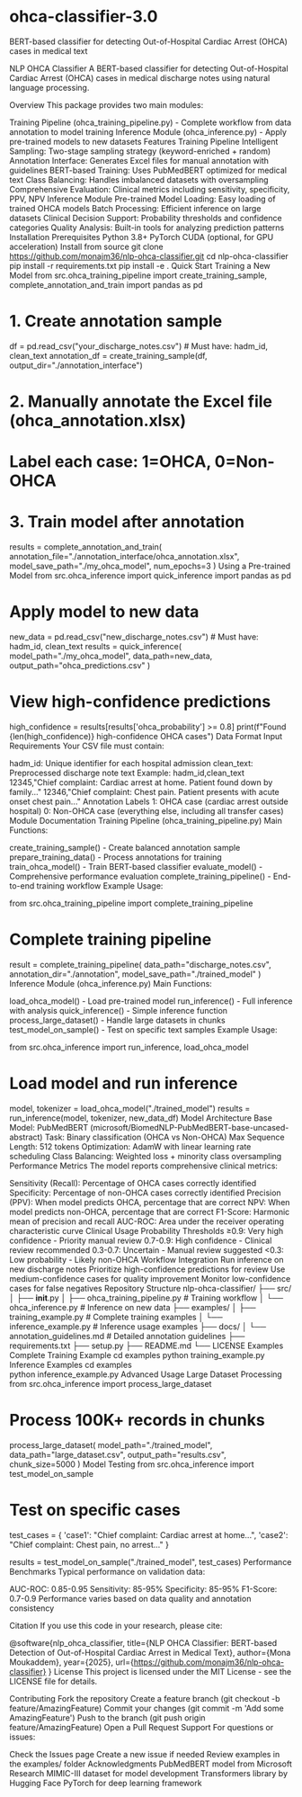 # ohca-classifier-3.0
BERT-based classifier for detecting Out-of-Hospital Cardiac Arrest (OHCA) cases in medical text

NLP OHCA Classifier
A BERT-based classifier for detecting Out-of-Hospital Cardiac Arrest (OHCA) cases in medical discharge notes using natural language processing.

Overview
This package provides two main modules:

Training Pipeline (ohca_training_pipeline.py) - Complete workflow from data annotation to model training
Inference Module (ohca_inference.py) - Apply pre-trained models to new datasets
Features
Training Pipeline
Intelligent Sampling: Two-stage sampling strategy (keyword-enriched + random)
Annotation Interface: Generates Excel files for manual annotation with guidelines
BERT-based Training: Uses PubMedBERT optimized for medical text
Class Balancing: Handles imbalanced datasets with oversampling
Comprehensive Evaluation: Clinical metrics including sensitivity, specificity, PPV, NPV
Inference Module
Pre-trained Model Loading: Easy loading of trained OHCA models
Batch Processing: Efficient inference on large datasets
Clinical Decision Support: Probability thresholds and confidence categories
Quality Analysis: Built-in tools for analyzing prediction patterns
Installation
Prerequisites
Python 3.8+
PyTorch
CUDA (optional, for GPU acceleration)
Install from source
git clone https://github.com/monajm36/nlp-ohca-classifier.git
cd nlp-ohca-classifier
pip install -r requirements.txt
pip install -e .
Quick Start
Training a New Model
from src.ohca_training_pipeline import create_training_sample, complete_annotation_and_train
import pandas as pd

# 1. Create annotation sample
df = pd.read_csv("your_discharge_notes.csv")  # Must have: hadm_id, clean_text
annotation_df = create_training_sample(df, output_dir="./annotation_interface")

# 2. Manually annotate the Excel file (ohca_annotation.xlsx)
# Label each case: 1=OHCA, 0=Non-OHCA

# 3. Train model after annotation
results = complete_annotation_and_train(
    annotation_file="./annotation_interface/ohca_annotation.xlsx",
    model_save_path="./my_ohca_model",
    num_epochs=3
)
Using a Pre-trained Model
from src.ohca_inference import quick_inference
import pandas as pd

# Apply model to new data
new_data = pd.read_csv("new_discharge_notes.csv")  # Must have: hadm_id, clean_text
results = quick_inference(
    model_path="./my_ohca_model",
    data_path=new_data,
    output_path="ohca_predictions.csv"
)

# View high-confidence predictions
high_confidence = results[results['ohca_probability'] >= 0.8]
print(f"Found {len(high_confidence)} high-confidence OHCA cases")
Data Format
Input Requirements
Your CSV file must contain:

hadm_id: Unique identifier for each hospital admission
clean_text: Preprocessed discharge note text
Example:
hadm_id,clean_text
12345,"Chief complaint: Cardiac arrest at home. Patient found down by family..."
12346,"Chief complaint: Chest pain. Patient presents with acute onset chest pain..."
Annotation Labels
1: OHCA case (cardiac arrest outside hospital)
0: Non-OHCA case (everything else, including all transfer cases)
Module Documentation
Training Pipeline (ohca_training_pipeline.py)
Main Functions:

create_training_sample() - Create balanced annotation sample
prepare_training_data() - Process annotations for training
train_ohca_model() - Train BERT-based classifier
evaluate_model() - Comprehensive performance evaluation
complete_training_pipeline() - End-to-end training workflow
Example Usage:

from src.ohca_training_pipeline import complete_training_pipeline

# Complete training pipeline
result = complete_training_pipeline(
    data_path="discharge_notes.csv",
    annotation_dir="./annotation",
    model_save_path="./trained_model"
)
Inference Module (ohca_inference.py)
Main Functions:

load_ohca_model() - Load pre-trained model
run_inference() - Full inference with analysis
quick_inference() - Simple inference function
process_large_dataset() - Handle large datasets in chunks
test_model_on_sample() - Test on specific text samples
Example Usage:

from src.ohca_inference import run_inference, load_ohca_model

# Load model and run inference
model, tokenizer = load_ohca_model("./trained_model")
results = run_inference(model, tokenizer, new_data_df)
Model Architecture
Base Model: PubMedBERT (microsoft/BiomedNLP-PubMedBERT-base-uncased-abstract)
Task: Binary classification (OHCA vs Non-OHCA)
Max Sequence Length: 512 tokens
Optimization: AdamW with linear learning rate scheduling
Class Balancing: Weighted loss + minority class oversampling
Performance Metrics
The model reports comprehensive clinical metrics:

Sensitivity (Recall): Percentage of OHCA cases correctly identified
Specificity: Percentage of non-OHCA cases correctly identified
Precision (PPV): When model predicts OHCA, percentage that are correct
NPV: When model predicts non-OHCA, percentage that are correct
F1-Score: Harmonic mean of precision and recall
AUC-ROC: Area under the receiver operating characteristic curve
Clinical Usage
Probability Thresholds
≥0.9: Very high confidence - Priority manual review
0.7-0.9: High confidence - Clinical review recommended
0.3-0.7: Uncertain - Manual review suggested
<0.3: Low probability - Likely non-OHCA
Workflow Integration
Run inference on new discharge notes
Prioritize high-confidence predictions for review
Use medium-confidence cases for quality improvement
Monitor low-confidence cases for false negatives
Repository Structure
nlp-ohca-classifier/
├── src/
│   ├── __init__.py
│   ├── ohca_training_pipeline.py    # Training workflow
│   └── ohca_inference.py           # Inference on new data
├── examples/
│   ├── training_example.py         # Complete training examples
│   └── inference_example.py        # Inference usage examples
├── docs/
│   └── annotation_guidelines.md    # Detailed annotation guidelines
├── requirements.txt
├── setup.py
├── README.md
└── LICENSE
Examples
Complete Training Example
cd examples
python training_example.py
Inference Examples
cd examples  
python inference_example.py
Advanced Usage
Large Dataset Processing
from src.ohca_inference import process_large_dataset

# Process 100K+ records in chunks
process_large_dataset(
    model_path="./trained_model",
    data_path="large_dataset.csv", 
    output_path="results.csv",
    chunk_size=5000
)
Model Testing
from src.ohca_inference import test_model_on_sample

# Test on specific cases
test_cases = {
    'case1': "Chief complaint: Cardiac arrest at home...",
    'case2': "Chief complaint: Chest pain, no arrest..."
}

results = test_model_on_sample("./trained_model", test_cases)
Performance Benchmarks
Typical performance on validation data:

AUC-ROC: 0.85-0.95
Sensitivity: 85-95%
Specificity: 85-95%
F1-Score: 0.7-0.9
Performance varies based on data quality and annotation consistency

Citation
If you use this code in your research, please cite:

@software{nlp_ohca_classifier,
  title={NLP OHCA Classifier: BERT-based Detection of Out-of-Hospital Cardiac Arrest in Medical Text},
  author={Mona Moukaddem},
  year={2025},
  url={https://github.com/monajm36/nlp-ohca-classifier}
}
License
This project is licensed under the MIT License - see the LICENSE file for details.

Contributing
Fork the repository
Create a feature branch (git checkout -b feature/AmazingFeature)
Commit your changes (git commit -m 'Add some AmazingFeature')
Push to the branch (git push origin feature/AmazingFeature)
Open a Pull Request
Support
For questions or issues:

Check the Issues page
Create a new issue if needed
Review examples in the examples/ folder
Acknowledgments
PubMedBERT model from Microsoft Research
MIMIC-III dataset for model development
Transformers library by Hugging Face
PyTorch for deep learning framework

